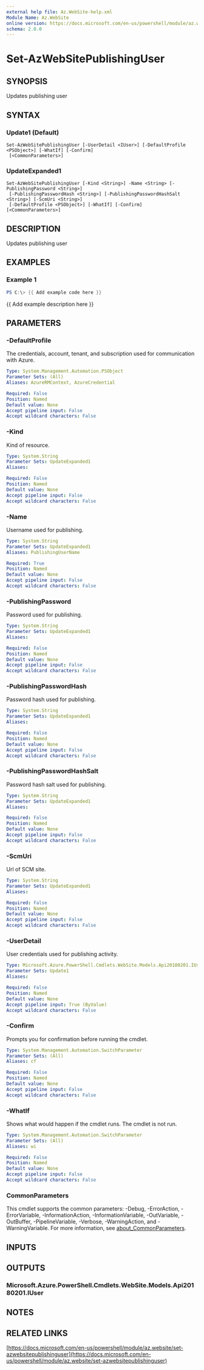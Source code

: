 ```yaml
---
external help file: Az.WebSite-help.xml
Module Name: Az.WebSite
online version: https://docs.microsoft.com/en-us/powershell/module/az.website/set-azwebsitepublishinguser
schema: 2.0.0
---
```


# Set-AzWebSitePublishingUser

## SYNOPSIS
Updates publishing user

## SYNTAX

### Update1 (Default)
```
Set-AzWebSitePublishingUser [-UserDetail <IUser>] [-DefaultProfile <PSObject>] [-WhatIf] [-Confirm]
 [<CommonParameters>]
```

### UpdateExpanded1
```
Set-AzWebSitePublishingUser [-Kind <String>] -Name <String> [-PublishingPassword <String>]
 [-PublishingPasswordHash <String>] [-PublishingPasswordHashSalt <String>] [-ScmUri <String>]
 [-DefaultProfile <PSObject>] [-WhatIf] [-Confirm] [<CommonParameters>]
```

## DESCRIPTION
Updates publishing user

## EXAMPLES

### Example 1
```powershell
PS C:\> {{ Add example code here }}
```

{{ Add example description here }}

## PARAMETERS

### -DefaultProfile
The credentials, account, tenant, and subscription used for communication with Azure.

```yaml
Type: System.Management.Automation.PSObject
Parameter Sets: (All)
Aliases: AzureRMContext, AzureCredential

Required: False
Position: Named
Default value: None
Accept pipeline input: False
Accept wildcard characters: False
```

### -Kind
Kind of resource.

```yaml
Type: System.String
Parameter Sets: UpdateExpanded1
Aliases:

Required: False
Position: Named
Default value: None
Accept pipeline input: False
Accept wildcard characters: False
```

### -Name
Username used for publishing.

```yaml
Type: System.String
Parameter Sets: UpdateExpanded1
Aliases: PublishingUserName

Required: True
Position: Named
Default value: None
Accept pipeline input: False
Accept wildcard characters: False
```

### -PublishingPassword
Password used for publishing.

```yaml
Type: System.String
Parameter Sets: UpdateExpanded1
Aliases:

Required: False
Position: Named
Default value: None
Accept pipeline input: False
Accept wildcard characters: False
```

### -PublishingPasswordHash
Password hash used for publishing.

```yaml
Type: System.String
Parameter Sets: UpdateExpanded1
Aliases:

Required: False
Position: Named
Default value: None
Accept pipeline input: False
Accept wildcard characters: False
```

### -PublishingPasswordHashSalt
Password hash salt used for publishing.

```yaml
Type: System.String
Parameter Sets: UpdateExpanded1
Aliases:

Required: False
Position: Named
Default value: None
Accept pipeline input: False
Accept wildcard characters: False
```

### -ScmUri
Url of SCM site.

```yaml
Type: System.String
Parameter Sets: UpdateExpanded1
Aliases:

Required: False
Position: Named
Default value: None
Accept pipeline input: False
Accept wildcard characters: False
```

### -UserDetail
User credentials used for publishing activity.

```yaml
Type: Microsoft.Azure.PowerShell.Cmdlets.WebSite.Models.Api20180201.IUser
Parameter Sets: Update1
Aliases:

Required: False
Position: Named
Default value: None
Accept pipeline input: True (ByValue)
Accept wildcard characters: False
```

### -Confirm
Prompts you for confirmation before running the cmdlet.

```yaml
Type: System.Management.Automation.SwitchParameter
Parameter Sets: (All)
Aliases: cf

Required: False
Position: Named
Default value: None
Accept pipeline input: False
Accept wildcard characters: False
```

### -WhatIf
Shows what would happen if the cmdlet runs.
The cmdlet is not run.

```yaml
Type: System.Management.Automation.SwitchParameter
Parameter Sets: (All)
Aliases: wi

Required: False
Position: Named
Default value: None
Accept pipeline input: False
Accept wildcard characters: False
```

### CommonParameters
This cmdlet supports the common parameters: -Debug, -ErrorAction, -ErrorVariable, -InformationAction, -InformationVariable, -OutVariable, -OutBuffer, -PipelineVariable, -Verbose, -WarningAction, and -WarningVariable. For more information, see [about_CommonParameters](http://go.microsoft.com/fwlink/?LinkID=113216).

## INPUTS

## OUTPUTS

### Microsoft.Azure.PowerShell.Cmdlets.WebSite.Models.Api20180201.IUser
## NOTES

## RELATED LINKS

[https://docs.microsoft.com/en-us/powershell/module/az.website/set-azwebsitepublishinguser](https://docs.microsoft.com/en-us/powershell/module/az.website/set-azwebsitepublishinguser)

